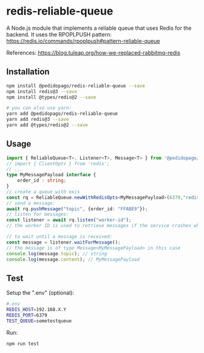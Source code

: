 # redis-reliable-queue
A Node.js module that implements a reliable queue that uses Redis for the backend.
It uses the RPOPLPUSH pattern:
https://redis.io/commands/rpoplpush#pattern-reliable-queue

References:
https://blog.tuleap.org/how-we-replaced-rabbitmq-redis

## Installation 
```sh
npm install @pedidopago/redis-reliable-queue --save
npm install redis@3 --save
npm install @types/redis@2 --save

# you can also use yarn:
yarn add @pedidopago/redis-reliable-queue
yarn add redis@3 --save
yarn add @types/redis@2 --save
```

## Usage
```typescript
import { ReliableQueue<T>, Listener<T>, Message<T> } from '@pedidopago/redis-reliable-queue';
// import { ClientOpts } from 'redis';
// ...
type MyMessagePayload interface {
    order_id : string;
}
// create a queue with exis
const rq = ReliableQueue.newWithRedisOpts<MyMessagePayload>(6379,"redis-host.pedidopago.com.br");
// send a message:
await rq.pushMessage("topic", {order_id: "FFABE9"});
// listen for messages:
const listener = await rq.listen("worker-id");
// the worker ID is used to retrieve messages if the service crashes while reading messages.

// to wait until a message is received:
const message = listener.waitForMessage();
// the message is of type Message<MyMessagePayload> in this case
console.log(message.topic); // string
console.log(message.content); // MyMessagePayload
```

## Test

Setup the ".env" (optional):
```sh
#.env
REDIS_HOST=192.168.X.Y
REDIS_PORT=6379
TEST_QUEUE=sometestqueue
```

Run:
```sh
npm run test
```